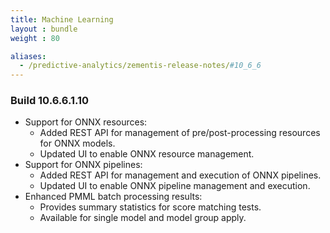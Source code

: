 ```yaml
---
title: Machine Learning
layout : bundle
weight : 80

aliases:
  - /predictive-analytics/zementis-release-notes/#10_6_6
---
```


### Build 10.6.6.1.10 

* Support for ONNX resources:
  - Added REST API for management of pre/post-processing resources for ONNX models.
  - Updated UI to enable ONNX resource management.
* Support for ONNX pipelines:
  - Added REST API for management and execution of ONNX pipelines.
  - Updated UI to enable ONNX pipeline management and execution.
* Enhanced PMML batch processing results:
  - Provides summary statistics for score matching tests.
  - Available for single model and model group apply.
